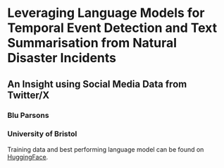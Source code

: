 # Leveraging Language Models for Temporal Event Detection and Text Summarisation from Natural Disaster Incidents
## An Insight using Social Media Data from Twitter/X
### Blu Parsons
### University of Bristol

Training data and best performing language model can be found on [HuggingFace](https://huggingface.co/datasets/bluparsons/HumAIDSum/). 
